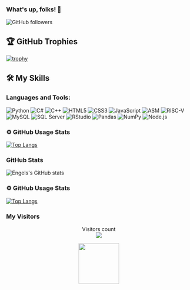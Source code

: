 ### What's up, folks! 👋
![GitHub followers](https://img.shields.io/github/followers/engelsruiz09?label=Follow&style=social)

## 🏆 GitHub Trophies

[![trophy](https://github-profile-trophy.vercel.app/?username=engelsruiz09&theme=onedark)](https://github.com/ryo-ma/github-profile-trophy)

## 🛠️ My Skills

### Languages and Tools:

![Python](https://img.shields.io/badge/python-3670A0?style=for-the-badge&logo=python&logoColor=ffdd54) ![C#](https://img.shields.io/badge/c%23-%23239120.svg?style=for-the-badge&logo=c-sharp&logoColor=white) ![C++](https://img.shields.io/badge/c%2B%2B-%2300599C.svg?style=for-the-badge&logo=c%2B%2B&logoColor=white) ![HTML5](https://img.shields.io/badge/html5-%23E34F26.svg?style=for-the-badge&logo=html5&logoColor=white) ![CSS3](https://img.shields.io/badge/css3-%231572B6.svg?style=for-the-badge&logo=css3&logoColor=white) ![JavaScript](https://img.shields.io/badge/javascript-%23323330.svg?style=for-the-badge&logo=javascript&logoColor=%23F7DF1E) ![ASM](https://img.shields.io/badge/asm-%23007ACC?style=for-the-badge&logo=assembly&logoColor=white) ![RISC-V](https://img.shields.io/badge/risc--v-%23A80000.svg?style=for-the-badge&logo=risc-v&logoColor=white) ![MySQL](https://img.shields.io/badge/mysql-%2300f.svg?style=for-the-badge&logo=mysql&logoColor=white) ![SQL Server](https://img.shields.io/badge/sql%20server-%23CC2927?style=for-the-badge&logo=microsoft-sql-server&logoColor=white) ![RStudio](https://img.shields.io/badge/rstudio-%235A5255.svg?style=for-the-badge&logo=rstudio&logoColor=white) ![Pandas](https://img.shields.io/badge/pandas-%23150458.svg?style=for-the-badge&logo=pandas&logoColor=white) ![NumPy](https://img.shields.io/badge/numpy-%23013243.svg?style=for-the-badge&logo=numpy&logoColor=white) ![Node.js](https://img.shields.io/badge/node.js-%2343853D.svg?style=for-the-badge&logo=node.js&logoColor=white)



### ⚙️ GitHub Usage Stats

[![Top Langs](https://github-readme-stats.vercel.app/api/top-langs/?username=engelsruiz09&layout=compact)](https://github.com/anuraghazra/github-readme-stats)

### GitHub Stats

![Engels's GitHub stats](https://github-readme-stats.vercel.app/api?username=engelsruiz09&show_icons=true&theme=radical)


### ⚙️ GitHub Usage Stats
[![Top Langs](https://github-readme-stats.vercel.app/api/top-langs/?username=engelsruiz09&theme=dark&hide=javascript,html,css&langs_count=8)](https://github.com/anuraghazra/github-readme-stats)


### My Visitors

<p align="center"> 
  Visitors count<br>
  <img src="https://profile-counter.glitch.me/engelsruiz09/count.svg" />
</p>

<p align="center">
  <img src="https://c.tenor.com/Is8tJ1E_yS4AAAAC/mario-luigi.gif" width="110" height="110">
</p>








